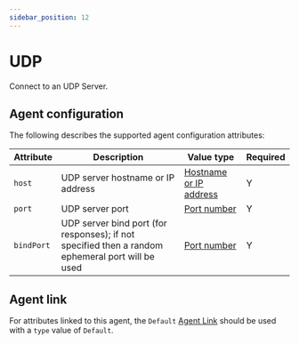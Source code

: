 ```yaml
---
sidebar_position: 12
---
```


# UDP

Connect to an UDP Server.

## Agent configuration
The following describes the supported agent configuration attributes:

| Attribute | Description | Value type | Required |
| ------------- | ------------- | ------------- | ------------- |
| `host` | UDP server hostname or IP address | [Hostname or IP address](https://github.com/openremote/openremote/blob/master/model/src/main/java/org/openremote/model/value/ValueType.java#L153) | Y |
| `port` | UDP server port | [Port number](https://github.com/openremote/openremote/blob/master/model/src/main/java/org/openremote/model/value/ValueType.java#L148) | Y |
| `bindPort` | UDP server bind port (for responses); if not specified then a random ephemeral port will be used | [Port number](https://github.com/openremote/openremote/blob/master/model/src/main/java/org/openremote/model/value/ValueType.java#L148) | Y |


## Agent link
For attributes linked to this agent, the `Default` [Agent Link](overview.md#agent-links) should be used with a `type` value of `Default`.

